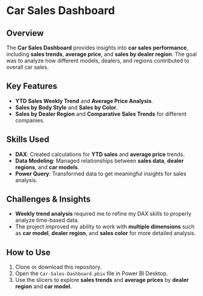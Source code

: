 # Car Sales Dashboard

## Overview  
The **Car Sales Dashboard** provides insights into **car sales performance**, including **sales trends**, **average price**, and **sales by dealer region**. The goal was to analyze how different models, dealers, and regions contributed to overall car sales.

## Key Features  
- **YTD Sales Weekly Trend** and **Average Price Analysis**.
- **Sales by Body Style** and **Sales by Color**.
- **Sales by Dealer Region** and **Comparative Sales Trends** for different companies.
  
## Skills Used  
- **DAX**: Created calculations for **YTD sales** and **average price** trends.
- **Data Modeling**: Managed relationships between **sales data**, **dealer regions**, and **car models**.
- **Power Query**: Transformed data to get meaningful insights for sales analysis.

## Challenges & Insights  
- **Weekly trend analysis** required me to refine my DAX skills to properly analyze time-based data.
- The project improved my ability to work with **multiple dimensions** such as **car model**, **dealer region**, and **sales color** for more detailed analysis.

## How to Use  
1. Clone or download this repository.
2. Open the `Car-Sales-Dashboard.pbix` file in Power BI Desktop.
3. Use the slicers to explore **sales trends** and **average prices** by **dealer region** and **car model**.
